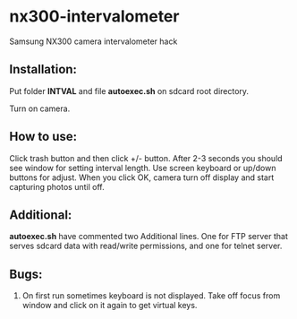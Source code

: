 # nx300-intervalometer
Samsung NX300 camera intervalometer hack

## Installation:
Put folder **INTVAL** and file **autoexec.sh** on sdcard root directory.

Turn on camera.

## How to use:
Click trash button and then click +/- button. After 2-3 seconds you should see window for setting interval length. Use screen keyboard or up/down buttons for adjust. When you click OK, camera turn off display and start capturing photos until off.

## Additional:
**autoexec.sh** have commented two Additional lines. One for FTP server that serves sdcard data with read/write permissions, and one for telnet server.

## Bugs:
1. On first run sometimes keyboard is not displayed. Take off focus from window and click on it again to get virtual keys.
